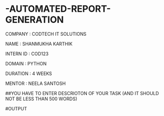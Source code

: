 # -AUTOMATED-REPORT-GENERATION

COMPANY : CODTECH IT SOLUTIONS

NAME : SHANMUKHA KARTHIK

INTERN ID : COD123

DOMAIN : PYTHON

DURATION : 4 WEEKS

MENTOR : NEELA SANTOSH

##YOU HAVE TO ENTER DESCRIOTON OF YOUR TASK (AND IT SHOULD NOT BE LESS THAN 500 WORDS)

#OUTPUT
